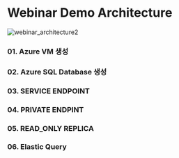 # Webinar Demo Architecture

![webinar_architecture2](https://user-images.githubusercontent.com/82139935/114114273-81749500-991b-11eb-9c82-5535f7b73dd4.PNG)


### 01. Azure VM 생성
### 02. Azure SQL Database 생성
### 03. SERVICE ENDPOINT
### 04. PRIVATE ENDPINT
### 05. READ_ONLY REPLICA
### 06. Elastic Query



